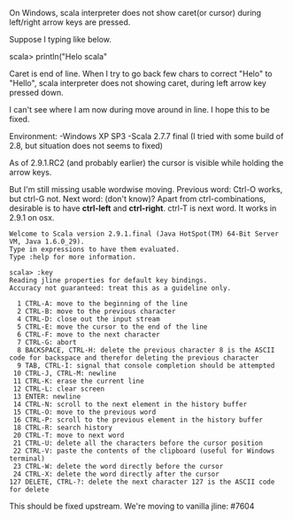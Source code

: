 On Windows, scala interpreter does not show caret(or cursor) during left/right arrow keys are pressed.

Suppose I typing like below.

scala> println("Helo scala"

Caret is end of line.
When I try to go back few chars to correct "Helo" to "Hello", scala interpreter does not showing caret, during left arrow key pressed down. 

I can't see where I am now during move around in line. 
I hope this to be fixed.  


Environment:
 -Windows XP SP3
 -Scala 2.7.7 final (I tried with some build of 2.8, but situation does not seems to fixed)

As of 2.9.1.RC2 (and probably earlier) the cursor is visible while holding the arrow keys.

But I'm still missing usable wordwise moving.
Previous word: Ctrl-O works, but ctrl-G not. Next word: (don't know)?
Apart from ctrl-combinations, desirable is to have **ctrl-left** and **ctrl-right**.
ctrl-T is next word.  It works in 2.9.1 on osx.
```
Welcome to Scala version 2.9.1.final (Java HotSpot(TM) 64-Bit Server VM, Java 1.6.0_29).
Type in expressions to have them evaluated.
Type :help for more information.

scala> :key
Reading jline properties for default key bindings.
Accuracy not guaranteed: treat this as a guideline only.

  1 CTRL-A: move to the beginning of the line
  2 CTRL-B: move to the previous character
  4 CTRL-D: close out the input stream
  5 CTRL-E: move the cursor to the end of the line
  6 CTRL-F: move to the next character
  7 CTRL-G: abort
  8 BACKSPACE, CTRL-H: delete the previous character 8 is the ASCII code for backspace and therefor deleting the previous character
  9 TAB, CTRL-I: signal that console completion should be attempted
 10 CTRL-J, CTRL-M: newline
 11 CTRL-K: erase the current line
 12 CTRL-L: clear screen
 13 ENTER: newline
 14 CTRL-N: scroll to the next element in the history buffer
 15 CTRL-O: move to the previous word
 16 CTRL-P: scroll to the previous element in the history buffer
 18 CTRL-R: search history
 20 CTRL-T: move to next word
 21 CTRL-U: delete all the characters before the cursor position
 22 CTRL-V: paste the contents of the clipboard (useful for Windows terminal)
 23 CTRL-W: delete the word directly before the cursor
 24 CTRL-X: delete the word directly after the cursor
127 DELETE, CTRL-?: delete the next character 127 is the ASCII code for delete
```
This should be fixed upstream. We're moving to vanilla jline:  #7604
